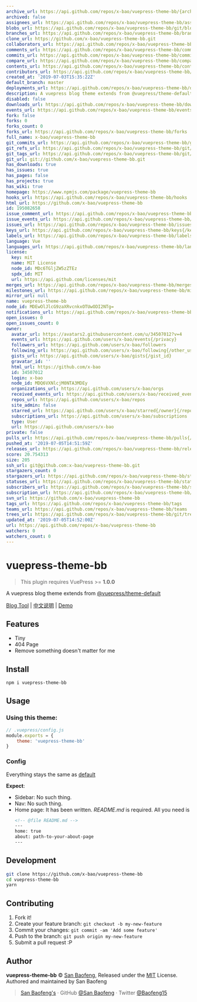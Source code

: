 ```yaml
---
archive_url: https://api.github.com/repos/x-bao/vuepress-theme-bb/{archive_format}{/ref}
archived: false
assignees_url: https://api.github.com/repos/x-bao/vuepress-theme-bb/assignees{/user}
blobs_url: https://api.github.com/repos/x-bao/vuepress-theme-bb/git/blobs{/sha}
branches_url: https://api.github.com/repos/x-bao/vuepress-theme-bb/branches{/branch}
clone_url: https://github.com/x-bao/vuepress-theme-bb.git
collaborators_url: https://api.github.com/repos/x-bao/vuepress-theme-bb/collaborators{/collaborator}
comments_url: https://api.github.com/repos/x-bao/vuepress-theme-bb/comments{/number}
commits_url: https://api.github.com/repos/x-bao/vuepress-theme-bb/commits{/sha}
compare_url: https://api.github.com/repos/x-bao/vuepress-theme-bb/compare/{base}...{head}
contents_url: https://api.github.com/repos/x-bao/vuepress-theme-bb/contents/{+path}
contributors_url: https://api.github.com/repos/x-bao/vuepress-theme-bb/contributors
created_at: '2019-07-03T15:35:22Z'
default_branch: master
deployments_url: https://api.github.com/repos/x-bao/vuepress-theme-bb/deployments
description: A vuepress blog theme extends from @vuepress/theme-default
disabled: false
downloads_url: https://api.github.com/repos/x-bao/vuepress-theme-bb/downloads
events_url: https://api.github.com/repos/x-bao/vuepress-theme-bb/events
fork: false
forks: 0
forks_count: 0
forks_url: https://api.github.com/repos/x-bao/vuepress-theme-bb/forks
full_name: x-bao/vuepress-theme-bb
git_commits_url: https://api.github.com/repos/x-bao/vuepress-theme-bb/git/commits{/sha}
git_refs_url: https://api.github.com/repos/x-bao/vuepress-theme-bb/git/refs{/sha}
git_tags_url: https://api.github.com/repos/x-bao/vuepress-theme-bb/git/tags{/sha}
git_url: git://github.com/x-bao/vuepress-theme-bb.git
has_downloads: true
has_issues: true
has_pages: false
has_projects: true
has_wiki: true
homepage: https://www.npmjs.com/package/vuepress-theme-bb
hooks_url: https://api.github.com/repos/x-bao/vuepress-theme-bb/hooks
html_url: https://github.com/x-bao/vuepress-theme-bb
id: 195082658
issue_comment_url: https://api.github.com/repos/x-bao/vuepress-theme-bb/issues/comments{/number}
issue_events_url: https://api.github.com/repos/x-bao/vuepress-theme-bb/issues/events{/number}
issues_url: https://api.github.com/repos/x-bao/vuepress-theme-bb/issues{/number}
keys_url: https://api.github.com/repos/x-bao/vuepress-theme-bb/keys{/key_id}
labels_url: https://api.github.com/repos/x-bao/vuepress-theme-bb/labels{/name}
language: Vue
languages_url: https://api.github.com/repos/x-bao/vuepress-theme-bb/languages
license:
  key: mit
  name: MIT License
  node_id: MDc6TGljZW5zZTEz
  spdx_id: MIT
  url: https://api.github.com/licenses/mit
merges_url: https://api.github.com/repos/x-bao/vuepress-theme-bb/merges
milestones_url: https://api.github.com/repos/x-bao/vuepress-theme-bb/milestones{/number}
mirror_url: null
name: vuepress-theme-bb
node_id: MDEwOlJlcG9zaXRvcnkxOTUwODI2NTg=
notifications_url: https://api.github.com/repos/x-bao/vuepress-theme-bb/notifications{?since,all,participating}
open_issues: 0
open_issues_count: 0
owner:
  avatar_url: https://avatars2.githubusercontent.com/u/34507012?v=4
  events_url: https://api.github.com/users/x-bao/events{/privacy}
  followers_url: https://api.github.com/users/x-bao/followers
  following_url: https://api.github.com/users/x-bao/following{/other_user}
  gists_url: https://api.github.com/users/x-bao/gists{/gist_id}
  gravatar_id: ''
  html_url: https://github.com/x-bao
  id: 34507012
  login: x-bao
  node_id: MDQ6VXNlcjM0NTA3MDEy
  organizations_url: https://api.github.com/users/x-bao/orgs
  received_events_url: https://api.github.com/users/x-bao/received_events
  repos_url: https://api.github.com/users/x-bao/repos
  site_admin: false
  starred_url: https://api.github.com/users/x-bao/starred{/owner}{/repo}
  subscriptions_url: https://api.github.com/users/x-bao/subscriptions
  type: User
  url: https://api.github.com/users/x-bao
private: false
pulls_url: https://api.github.com/repos/x-bao/vuepress-theme-bb/pulls{/number}
pushed_at: '2019-07-05T14:51:59Z'
releases_url: https://api.github.com/repos/x-bao/vuepress-theme-bb/releases{/id}
score: 20.754313
size: 205
ssh_url: git@github.com:x-bao/vuepress-theme-bb.git
stargazers_count: 0
stargazers_url: https://api.github.com/repos/x-bao/vuepress-theme-bb/stargazers
statuses_url: https://api.github.com/repos/x-bao/vuepress-theme-bb/statuses/{sha}
subscribers_url: https://api.github.com/repos/x-bao/vuepress-theme-bb/subscribers
subscription_url: https://api.github.com/repos/x-bao/vuepress-theme-bb/subscription
svn_url: https://github.com/x-bao/vuepress-theme-bb
tags_url: https://api.github.com/repos/x-bao/vuepress-theme-bb/tags
teams_url: https://api.github.com/repos/x-bao/vuepress-theme-bb/teams
trees_url: https://api.github.com/repos/x-bao/vuepress-theme-bb/git/trees{/sha}
updated_at: '2019-07-05T14:52:00Z'
url: https://api.github.com/repos/x-bao/vuepress-theme-bb
watchers: 0
watchers_count: 0
---
```


# vuepress-theme-bb

> This plugin requires VuePress >= **1.0.0**

A vuepress blog theme extends from [@vuepress/theme-default](https://github.com/vuejs/vuepress/blob/master/packages/%40vuepress/theme-default/README.md)

[Blog Tool](https://www.npmjs.com/package/vuepress-plugin-new) | [中文说明](https://raw.githubusercontent.com/Baofeng/vuepress-theme-bb/master/README-zh.md)  |  [Demo](https://blog.sanbaofengs.com)

## Features

- Tiny
- 404 Page
- Remove something doesn't matter for me

## Install

```bash
npm i vuepress-theme-bb
```

## Usage

### Using this theme:

```js
// .vuepress/config.js
module.exports = {
    theme: 'vuepress-theme-bb'
}
```

### Config

Everything stays the same as [default](https://v1.vuepress.vuejs.org/zh/theme/default-theme-config.html)

**Expect**:
- Sidebar: No such thing.
- Nav: No such thing.
- Home page: It has been written. *README.md* is required. All you need is
    ```md
    <!-- @file README.md -->
    ---
    home: true
    about: path-to-your-about-page
    ---
    ```

## Development

```bash
git clone https://github.com/x-bao/vuepress-theme-bb
cd vuepress-theme-bb
yarn
```

## Contributing

1. Fork it!
2. Create your feature branch: `git checkout -b my-new-feature`
3. Commit your changes: `git commit -am 'Add some feature'`
4. Push to the branch: `git push origin my-new-feature`
5. Submit a pull request :P


## Author

**vuepress-theme-bb** © [San Baofeng](https://github.com/x-bao), Released under the [MIT](https://raw.githubusercontent.com/Baofeng/vuepress-theme-bb/master/LICENSE) License.<br>
Authored and maintained by San Baofeng

> [San Baofeng's](https://arts.sanbaofengs.com) · GitHub [@San Baofeng](https://github.com/x-bao) · Twitter [@Baofeng15](https://twitter.com/Baofeng15)
